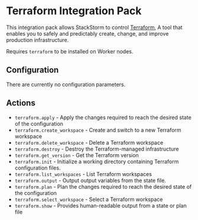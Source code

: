 # Terraform Integration Pack

This integration pack allows StackStorm to control [Terraform](https://www.terraform.io/),
A tool that enables you to safely and predictably create, change, and improve production infrastructure.

Requires `terraform` to be installed on Worker nodes.

## Configuration

There are currently no configuration parameters.

## Actions
* `terraform.apply`            - Apply the changes required to reach the desired state of the configuration
* `terraform.create_workspace` - Create and switch to a new Terraform workspace
* `terraform.delete_workspace` - Delete a Terraform workspace
* `terraform.destroy`          - Destroy the Terraform-managed infrastructure
* `terraform.get_version`      - Get the Terraform version
* `terraform.init`             - Initialize a working directory containing Terraform configuration files.
* `terraform.list_workspaces`  - List Terraform workspaces
* `terraform.output`           - Output output variables from the state file.
* `terraform.plan`             - Plan the changes required to reach the desired state of the configuration
* `terraform.select_workspace` - Select a Terraform workspace
* `terraform.show`             - Provides human-readable output from a state or plan file

